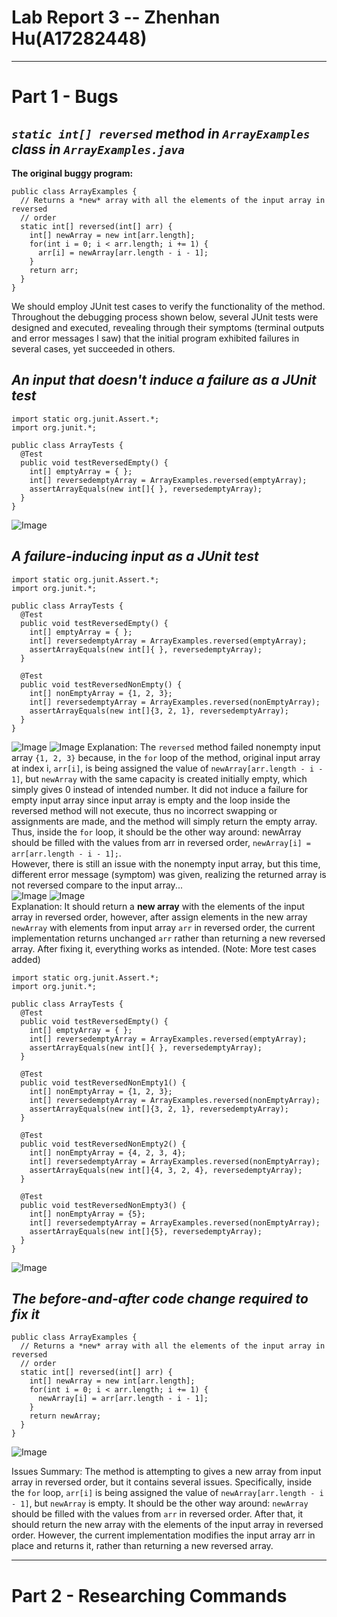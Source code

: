 # **Lab Report 3 -- Zhenhan Hu(A17282448)**
---
# **Part 1 - Bugs**
## *`static int[] reversed` method in `ArrayExamples` class in `ArrayExamples.java`*
**The original buggy program:**
```
public class ArrayExamples {
  // Returns a *new* array with all the elements of the input array in reversed
  // order
  static int[] reversed(int[] arr) {
    int[] newArray = new int[arr.length];
    for(int i = 0; i < arr.length; i += 1) {
      arr[i] = newArray[arr.length - i - 1];
    }
    return arr;
  }
}
```
We should employ JUnit test cases to verify the functionality of the method. Throughout the debugging process shown below, several JUnit tests were designed and executed, revealing through their symptoms (terminal outputs and error messages I saw) that the initial program exhibited failures in several cases, yet succeeded in others. 

## *An input that doesn't induce a failure as a JUnit test*
```
import static org.junit.Assert.*;
import org.junit.*;

public class ArrayTests {
  @Test
  public void testReversedEmpty() {
    int[] emptyArray = { };
    int[] reversedemptyArray = ArrayExamples.reversed(emptyArray);
    assertArrayEquals(new int[]{ }, reversedemptyArray);
  }
}
```
![Image](/images/report3-images/no_failure_inducing_test.png)

## *A failure-inducing input as a JUnit test*
```
import static org.junit.Assert.*;
import org.junit.*;

public class ArrayTests {
  @Test
  public void testReversedEmpty() {
    int[] emptyArray = { };
    int[] reversedemptyArray = ArrayExamples.reversed(emptyArray);
    assertArrayEquals(new int[]{ }, reversedemptyArray);
  }

  @Test
  public void testReversedNonEmpty() {
    int[] nonEmptyArray = {1, 2, 3};
    int[] reversedemptyArray = ArrayExamples.reversed(nonEmptyArray);
    assertArrayEquals(new int[]{3, 2, 1}, reversedemptyArray);
  }
}
```
![Image](/images/report3-images/failure_inducing_test_output.png)
![Image](/images/report3-images/failure_inducing_test.png)
Explanation: The `reversed` method failed nonempty input array `{1, 2, 3}` because, in the `for` loop of the method, original input array at index i, `arr[i]`, is being assigned the value of `newArray[arr.length - i - 1]`, but `newArray` with the same capacity is created initially empty, which simply gives 0 instead of intended number. It did not induce a failure for empty input array since input array is empty and the loop inside the reversed method will not execute, thus no incorrect swapping or assignments are made, and the method will simply return the empty array. Thus, inside the `for` loop, it should be the other way around: newArray should be filled with the values from arr in reversed order, `newArray[i] = arr[arr.length - i - 1];`. <br>
However, there is still an issue with the nonempty input array, but this time, different error message (symptom) was given, realizing the returned array is not reversed compare to the input array...<br>
![Image](/images/report3-images/new_failure_inducing_test_output.png)
![Image](/images/report3-images/new_failure_inducing_test.png)
<br>
Explanation: It should return a **new array** with the elements of the input array in reversed order, however, after assign elements in the new array `newArray` with elements from input array `arr` in reversed order, the current implementation returns unchanged `arr` rather than returning a new reversed array. After fixing it, everything works as intended. (Note: More test cases added)
```
import static org.junit.Assert.*;
import org.junit.*;

public class ArrayTests {
  @Test
  public void testReversedEmpty() {
    int[] emptyArray = { };
    int[] reversedemptyArray = ArrayExamples.reversed(emptyArray);
    assertArrayEquals(new int[]{ }, reversedemptyArray);
  }

  @Test
  public void testReversedNonEmpty1() {
    int[] nonEmptyArray = {1, 2, 3};
    int[] reversedemptyArray = ArrayExamples.reversed(nonEmptyArray);
    assertArrayEquals(new int[]{3, 2, 1}, reversedemptyArray);
  }

  @Test
  public void testReversedNonEmpty2() {
    int[] nonEmptyArray = {4, 2, 3, 4};
    int[] reversedemptyArray = ArrayExamples.reversed(nonEmptyArray);
    assertArrayEquals(new int[]{4, 3, 2, 4}, reversedemptyArray);
  }

  @Test
  public void testReversedNonEmpty3() {
    int[] nonEmptyArray = {5};
    int[] reversedemptyArray = ArrayExamples.reversed(nonEmptyArray);
    assertArrayEquals(new int[]{5}, reversedemptyArray);
  }
}
```
![Image](/images/report3-images/successful_junit.png)

## *The before-and-after code change required to fix it*
```
public class ArrayExamples {
  // Returns a *new* array with all the elements of the input array in reversed
  // order
  static int[] reversed(int[] arr) {
    int[] newArray = new int[arr.length];
    for(int i = 0; i < arr.length; i += 1) {
      newArray[i] = arr[arr.length - i - 1];
    }
    return newArray;
  }
}
```
![Image](/images/report3-images/before&after.png)

Issues Summary: The method is attempting to gives a new array from input array in reversed order, but it contains several issues. Specifically, inside the `for` loop, `arr[i]` is being assigned the value of `newArray[arr.length - i - 1]`, but `newArray` is empty. It should be the other way around: `newArray` should be filled with the values from `arr` in reversed order. After that, it should return the new array with the elements of the input array in reversed order. However, the current implementation modifies the input array arr in place and returns it, rather than returning a new reversed array.

---
# **Part 2 - Researching Commands**

